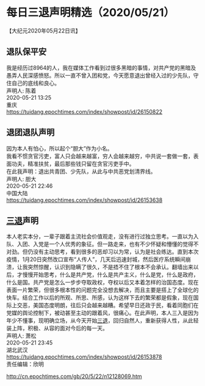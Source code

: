 # 每日三退声明精选（2020/05/21）
  
  
【大纪元2020年05月22日讯】  
## 退队保平安  
我是经历过8964的人，我在媒体工作看到过很多黑暗的事情，对共产党的黑暗及愚弄人民深感愤怒。所以一直不曾入团和党，今天愿意退出曾经入过的少先队，守住自己的底线和良心。  
声明人: 陈着  
2020-05-21 13:25  
重庆  
https://tuidang.epochtimes.com/index/showpost/id/26150822  
## 退团退队声明  
因为本人有怕心，所以起个“胆大”作为小名。  
我看不惯贪官污吏，富人只会越来越富，穷人会越来越穷，中共说一套做一套，表面功夫，精准扶贫，最后那些钱只留在贪官污吏手中。  
在此我声明：退出共青团、少先队，从此与中共恶党划清界线。  
声明人: 胆大  
2020-05-21 22:46  
中国大陆  
https://tuidang.epochtimes.com/index/showpost/id/26153638  
## <a href="http://cn.epochtimes.com/gb/tag/%E4%B8%89%E9%80%80.html">三退</a>声明  
本人老实本分，一辈子跟着主流社会价值观走，没有进行过独立思考。一直以为入队、入团、入党是一个人优秀的象征。但一路走来，也有不少怀疑和懵懂的觉得不对劲。但仍没有主动思考，看到很多的恶却习以为常，认为是社会练达。直到本次疫情，1月20日突然改口宣布“人传人”，几天后迅速封城，然后医疗系统瞬间崩溃，让我突然惊醒，认识到隐瞒了很久，不是捂不住了根本不会承认。翻墙出来以后，才慢慢开始思考，什么是共产党，什么是共产主义，什么是党，什么是政府，什么是国。共产党是怎么一步步夺取政权，夺权以后又本着怎样的治国态度。现在表面一片繁荣，但很多根本性的问题完全没想去解决，而且主要是搭上了全球化的快车。结合工作以后的所观、所思、所感，认为这样下去的繁荣都是假象，现在国际上交恶，美国态度明朗，往后只会越来越糟。希望早日还政于民，看着同胞们在党媒的舆论控制下，被动甚至主动的跟着风，很痛心。在此声明，本人三入是因为年少不懂事，现明确立场，从今天开始<a href="http://cn.epochtimes.com/gb/tag/%E4%B8%89%E9%80%80.html">三退</a>，回归自然人，重新获得人性，从此轻装上阵，积极、从容的面对今后的每一天。  
声明人: 萧松  
2020-05-21 23:45  
湖北武汉  
https://tuidang.epochtimes.com/index/showpost/id/26153878  
责任编辑：欣明  
  
  
  
http://cn.epochtimes.com/gb/20/5/22/n12128069.htm
